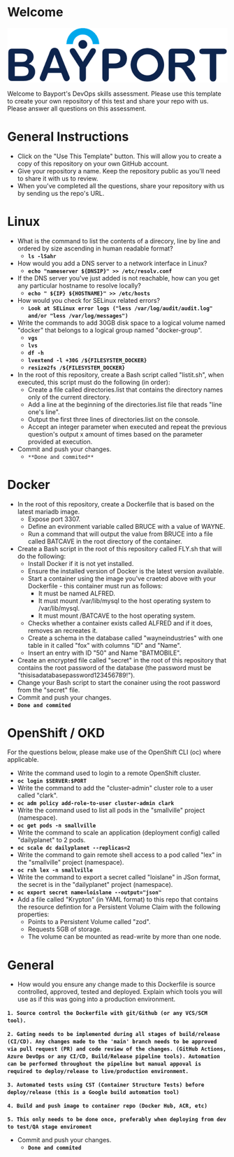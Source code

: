 
# Welcome

![Bayport](/Bayport_Logo.png)

Welcome to Bayport's DevOps skills assessment.
Please use this template to create your own repository of this test and share your repo with us. Please answer all questions on this assessment.
# General Instructions
* Click on the "Use This Template" button. This will allow you to create a copy of this repository on your own GitHub account.
* Give your repository a name. Keep the repository public as you'll need to share it with us to review.
* When you've completed all the questions, share your repository with us by sending us the repo's URL.
# Linux
* What is the command to list the contents of a direcory, line by line and ordered by size ascending in human readable format?
	* **`ls -lSahr`**
* How would you add a DNS server to a network interface in Linux?
	* **`echo "nameserver ${DNSIP}" >> /etc/resolv.conf`**
* If the DNS server you've just added is not reachable, how can you get any particular hostname to resolve locally? 
	* **`echo " ${IP} ${HOSTNAME}" >> /etc/hosts`**
* How would you check for SELinux related errors?
	* **`Look at SELinux error logs ("less /var/log/audit/audit.log" and/or "less /var/log/messages")`**
* Write the commands to add 30GB disk space to a logical volume named "docker" that belongs to a logical group named "docker-group".
	* **`vgs`**
	* **`lvs`**
	* **`df -h`**
	* **`lvextend -l +30G /${FILESYSTEM_DOCKER}`**
	* **`resize2fs /${FILESYSTEM_DOCKER}`**
* In the root of this repository, create a Bash script called "listit.sh", when executed, this script must do the following (in order):
    * Create a file called directories.list that contains the directory names only of the current directory.
    * Add a line at the beginning of the directories.list file that reads "line one's line".
    * Output the first three lines of directories.list on the console.
    * Accept an integer parameter when executed and repeat the previous question's output x amount of times based on the parameter provided at execution.
* Commit and push your changes.
   * `**Done and commited**` 

# Docker
* In the root of this repository, create a Dockerfile that is based on the latest mariadb image.
    * Expose port 3307.
    * Define an evironment variable called BRUCE with a value of WAYNE.
    * Run a command that will output the value from BRUCE into a file called BATCAVE in the root directory of the container. 
* Create a Bash script in the root of this repository called FLY.sh that will do the following:
    * Install Docker if it is not yet installed.
    * Ensure the installed version of Docker is the latest version available.
    * Start a container using the image you've craeted above with your Dockerfile - this container must run as follows:
        * It must be named ALFRED.
        * It must mount /var/lib/mysql to the host operating system to /var/lib/mysql.
        * It must mount /BATCAVE to the host operating system.
    * Checks whether a container exists called ALFRED and if it does, removes an recreates it.
    * Create a schema in the database called "wayneindustries" with one table in it called "fox" with columns "ID" and "Name".
    * Insert an entry with ID "50" and Name "BATMOBILE".
* Create an encrypted file called "secret" in the root of this repository that contains the root password of the database (the password must be "thisisadatabasepassword123456789!").
* Change your Bash script to start the conainer using the root password from the "secret" file.
* Commit and push your changes.
 * **`Done and commited`**

# OpenShift / OKD
For the questions below, please make use of the OpenShift CLI (oc) where applicable.
* Write the command used to login to a remote OpenShift cluster.
* **`oc login $SERVER:$PORT`**
* Write the command to add the "cluster-admin" cluster role to a user called "clark".
* **`oc adm policy add-role-to-user cluster-admin clark`**
* Write the command used to list all pods in the "smallville" project (namespace).
* **`oc get pods -n smallville`**
* Write the command to scale an application (deployment config) called "dailyplanet" to 2 pods.
* **`oc scale dc dailyplanet --replicas=2`**
* Write the command to gain remote shell access to a pod called "lex" in the "smallville" project (namespace).
* **`oc rsh lex -n smallville`**
* Write the command to export a secret called "loislane" in JSon format, the secret is in the "dailyplanet" project (namespace).
* **`oc export secret name=loislane --output="json"`**
* Add a file called "Krypton" (in YAML format) to this repo that contains the resource defintion for a Persistent Volume Claim with the following properties:
    * Points to a Persistent Volume called "zod".
    * Requests 5GB of storage.
    * The volume can be mounted as read-write by more than one node.
# General
* How would you ensure any change made to this Dockerfile is source controlled, approved, tested and deployed. Explain which tools you will use as if this was going into a production environment.

**``1. Source control the Dockerfile with git/Github (or any VCS/SCM tool).``**

**``2. Gating needs to be implemented during all stages of build/release (CI/CD). Any changes made to the 'main' branch needs to be approved via pull request (PR) and code review of the changes. (GitHub Actions, Azure DevOps or any CI/CD, Build/Release pipeline tools). Automation can be performed throughout the pipeline but manual appoval is required to deploy/release to live/production environment.``**

**``3. Automated tests using CST (Container Structure Tests) before deploy/release (this is a Google build automation tool)``**

**``4. Build and push image to container repo (Docker Hub, ACR, etc)``**

**``5. This only needs to be done once, preferably when deploying from dev to test/QA stage enviroment``**

* Commit and push your changes.
	* **`Done and commited`** 
